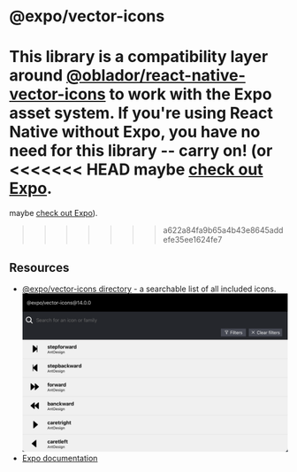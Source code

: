 # @expo/vector-icons

This library is a compatibility layer around
[@oblador/react-native-vector-icons](https://github.com/oblador/react-native-vector-icons)
to work with the Expo asset system. If you're using React Native
without Expo, you have no need for this library -- carry on! (or
<<<<<<< HEAD
maybe [check out Expo](https://expo.io/).
=======
maybe [check out Expo](https://expo.io/)).
>>>>>>> a622a84fa9b65a4b43e8645addefe35ee1624fe7

## Resources

- [@expo/vector-icons directory](https://expo.github.io/vector-icons/) - a searchable list of all included icons.
![Screenshot of website](https://raw.githubusercontent.com/expo/vector-icons/master/website-screenshot.png)
- [Expo documentation](https://docs.expo.io/)
